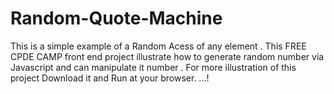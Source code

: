 # Random-Quote-Machine
This is a simple example of a Random Acess of any element . This FREE CPDE CAMP front end project illustrate how to generate  random number via Javascript and can manipulate it number .
For more illustration of this project Download it and Run at your browser. ...!
